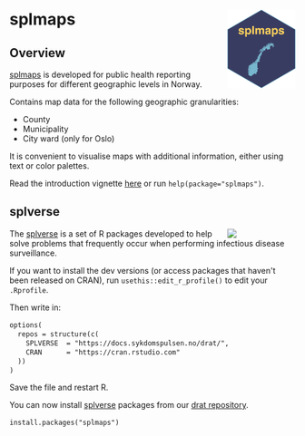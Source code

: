 # splmaps <a href="https://docs.sykdomspulsen.no/splmaps"><img src="man/figures/logo.png" align="right" width="120" /></a>

## Overview 

[splmaps](https://docs.sykdomspulsen.no/splmaps) is developed for public health reporting purposes for different geographic levels in Norway.

Contains map data for the following geographic granularities:

- County
- Municipality
- City ward (only for Oslo)

It is convenient to visualise maps with additional information, either using text or color palettes.

Read the introduction vignette [here](http://docs.sykdomspulsen.no/splmaps/articles/splmaps.html) or run `help(package="splmaps")`.

## splverse

<a href="https://docs.sykdomspulsen.no/packages"><img src="https://docs.sykdomspulsen.no/packages/splverse.png" align="right" width="120" /></a>

The [splverse](https://docs.sykdomspulsen.no/packages) is a set of R packages developed to help solve problems that frequently occur when performing infectious disease surveillance.

If you want to install the dev versions (or access packages that haven't been released on CRAN), run `usethis::edit_r_profile()` to edit your `.Rprofile`. 

Then write in:

```
options(
  repos = structure(c(
    SPLVERSE  = "https://docs.sykdomspulsen.no/drat/",
    CRAN      = "https://cran.rstudio.com"
  ))
)
```

Save the file and restart R.

You can now install [splverse](https://docs.sykdomspulsen.no/packages) packages from our [drat repository](https://docs.sykdomspulsen.no/drat).

```
install.packages("splmaps")
```

